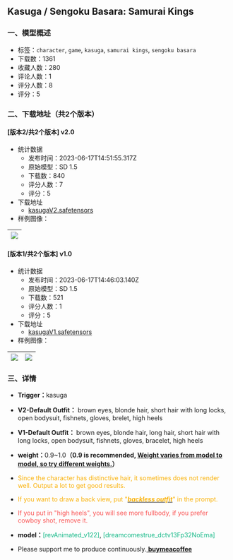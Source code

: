 ## Kasuga / Sengoku Basara: Samurai Kings
### 一、模型概述

- 标签：`character`, `game`, `kasuga`, `samurai kings`, `sengoku basara`
- 下载数：1361
- 收藏人数：280
- 评论人数：1
- 评分人数：8
- 评分：5

### 二、下载地址（共2个版本）

#### [版本2/共2个版本] v2.0

- 统计数据
  - 发布时间：2023-06-17T14:51:55.317Z
  - 原始模型：SD 1.5
  - 下载数：840
  - 评分人数：7
  - 评分：5
- 下载地址
  - [kasugaV2.safetensors](https://civitai.com/api/download/models/97982)
- 样例图像：

| <img src="https://image.civitai.com/xG1nkqKTMzGDvpLrqFT7WA/0b339909-acc9-44f0-8d95-2d3e051d4acf/width=450/1180218.jpeg" /> |
| ---- |

#### [版本1/共2个版本] v1.0

- 统计数据
  - 发布时间：2023-06-17T14:46:03.140Z
  - 原始模型：SD 1.5
  - 下载数：521
  - 评分人数：1
  - 评分：5
- 下载地址
  - [kasugaV1.safetensors](https://civitai.com/api/download/models/97362)
- 样例图像：

| <img src="https://image.civitai.com/xG1nkqKTMzGDvpLrqFT7WA/57c5dbd7-05d3-4e9e-8717-deac271ea304/width=450/1168620.jpeg" /> | <img src="https://image.civitai.com/xG1nkqKTMzGDvpLrqFT7WA/939e5c57-a95c-4de7-a1b8-c88168817c0b/width=450/1168607.jpeg" /> |
| ---- | ---- |


### 三、详情
<ul><li><p><strong>Trigger：</strong>kasuga</p></li><li><p><strong>V2-Default Outfit：</strong> brown eyes, blonde hair, short hair with long locks, open bodysuit, fishnets, gloves, brelet, high heels</p></li><li><p><strong>V1-Default Outfit： </strong>brown eyes, blonde hair, long hair, short hair with long locks, open bodysuit, fishnets, gloves, bracelet, high heels</p></li></ul><ul><li><p><strong>weight：</strong>0.9~1.0<strong>（0.9 is recommended, <u>Weight varies from model to model, so try different weights.</u>）</strong></p></li><li><p><span style="color:rgb(250, 176, 5)">Since the character has distinctive hair, it sometimes does not render well. Output a lot to get good results.</span></p></li><li><p><span style="color:rgb(250, 176, 5)">If you want to draw a back view, put "</span><strong><em><u><span style="color:rgb(250, 176, 5)">backless outfit</span></u></em></strong><span style="color:rgb(250, 176, 5)">" in the prompt.</span></p></li><li><p><span style="color:rgb(250, 82, 82)">If you put in "high heels", you will see more fullbody, if you prefer cowboy shot, remove it.</span></p></li><li><p><strong>model：</strong><span style="color:rgb(18, 184, 134)">[revAnimated_v122]</span>,<span style="color:rgb(18, 184, 134)"> [dreamcomestrue_dctv13Fp32NoEma]</span></p></li><li><p>Please support me to produce continuously.<a target="_blank" rel="ugc" href="https://www.buymeacoffee.com/frogthejam"> <strong>buymeacoffee</strong></a></p></li></ul>